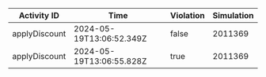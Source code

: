 | Activity ID | Time | Violation | Simulation |
| --- | --- | --- | --- |
| applyDiscount | 2024-05-19T13:06:52.349Z | false | 2011369 |
| applyDiscount | 2024-05-19T13:06:55.828Z | true | 2011369 |